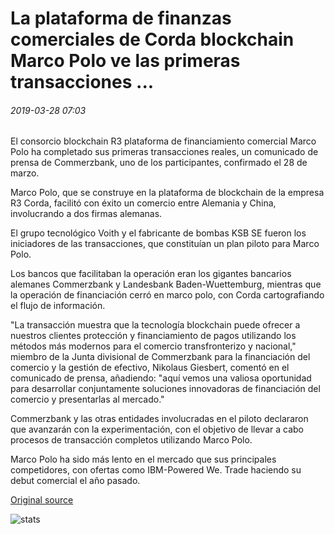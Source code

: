 # La plataforma de finanzas comerciales de Corda blockchain Marco Polo ve las primeras transacciones ...

###### 2019-03-28 07:03

El consorcio blockchain R3 plataforma de financiamiento comercial Marco Polo ha completado sus primeras transacciones reales, un comunicado de prensa de Commerzbank, uno de los participantes, confirmado el 28 de marzo.

Marco Polo, que se construye en la plataforma de blockchain de la empresa R3 Corda, facilitó con éxito un comercio entre Alemania y China, involucrando a dos firmas alemanas.

El grupo tecnológico Voith y el fabricante de bombas KSB SE fueron los iniciadores de las transacciones, que constituían un plan piloto para Marco Polo.

Los bancos que facilitaban la operación eran los gigantes bancarios alemanes Commerzbank y Landesbank Baden-Wuettemburg, mientras que la operación de financiación cerró en marco polo, con Corda cartografiando el flujo de información.

"La transacción muestra que la tecnología blockchain puede ofrecer a nuestros clientes protección y financiamiento de pagos utilizando los métodos más modernos para el comercio transfronterizo y nacional," miembro de la Junta divisional de Commerzbank para la financiación del comercio y la gestión de efectivo, Nikolaus Giesbert, comentó en el comunicado de prensa, añadiendo: "aquí vemos una valiosa oportunidad para desarrollar conjuntamente soluciones innovadoras de financiación del comercio y presentarlas al mercado."

Commerzbank y las otras entidades involucradas en el piloto declararon que avanzarán con la experimentación, con el objetivo de llevar a cabo procesos de transacción completos utilizando Marco Polo.

Marco Polo ha sido más lento en el mercado que sus principales competidores, con ofertas como IBM-Powered We. Trade haciendo su debut comercial el año pasado.

[Original source](https://cointelegraph.com/news/corda-blockchain-trade-finance-platform-marco-polo-sees-first-transactions)

![stats](https://c.statcounter.com/11760860/0/a89fa40b/1/ "stats")